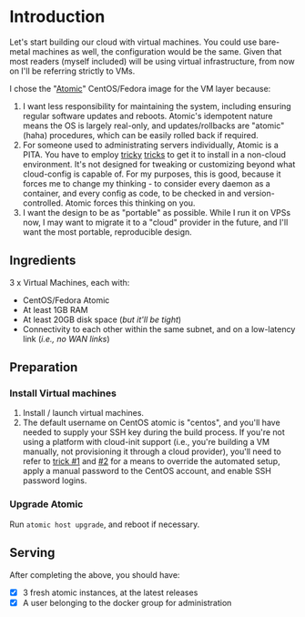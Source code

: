 # Introduction

Let's start building our cloud with virtual machines. You could use bare-metal machines as well, the configuration would be the same. Given that most readers (myself included) will be using virtual infrastructure, from now on I'll be referring strictly to VMs.

I chose the "[Atomic](https://www.projectatomic.io/)" CentOS/Fedora image for the VM layer because:

1. I want less responsibility for maintaining the system, including ensuring regular software updates and reboots. Atomic's idempotent nature means the OS is largely real-only, and updates/rollbacks are "atomic" (haha) procedures, which can be easily rolled back if required.
2. For someone used to administrating servers individually, Atomic is a PITA. You have to employ [tricky](atomic-trick2) [tricks](atomic-trick1) to get it to install in a non-cloud environment. It's not designed for tweaking or customizing beyond what cloud-config is capable of. For my purposes, this is good, because it forces me to change my thinking - to consider every daemon as a container, and every config as code, to be checked in and version-controlled. Atomic forces this thinking on you.
3. I want the design to be as "portable" as possible. While I run it on VPSs now, I may want to migrate it to a "cloud" provider in the future, and I'll want the most portable, reproducible design.

[atomic-trick1]:https://spinningmatt.wordpress.com/2014/01/08/a-recipe-for-starting-cloud-images-with-virt-install/
[atomic-trick2]:http://blog.oddbit.com/2015/03/10/booting-cloud-images-with-libvirt/

## Ingredients

3 x Virtual Machines, each with:

* CentOS/Fedora Atomic
* At least 1GB RAM
* At least 20GB disk space (_but it'll be tight_)
* Connectivity to each other within the same subnet, and on a low-latency link (_i.e., no WAN links_)

## Preparation

### Install Virtual machines

1. Install / launch virtual machines.
2. The default username on CentOS atomic is "centos", and you'll have needed to supply your SSH key during the build process. If you're not using a platform with cloud-init support (i.e., you're building a VM manually, not provisioning it through a cloud provider), you'll need to refer to [trick #1][atomic-trick1] and [#2][atomic-trick2] for a means to override the automated setup, apply a manual password to the CentOS account, and enable SSH password logins.


### Upgrade Atomic

Run ```atomic host upgrade```, and reboot if necessary.


## Serving

After completing the above, you should have:

* [X] 3 fresh atomic instances, at the latest releases
* [X] A user belonging to the docker group for administration
